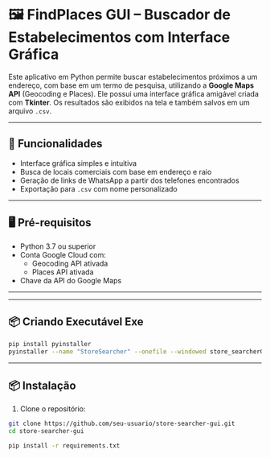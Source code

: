 # 🖼️ FindPlaces GUI – Buscador de Estabelecimentos com Interface Gráfica

Este aplicativo em Python permite buscar estabelecimentos próximos a um endereço, com base em um termo de pesquisa, utilizando a **Google Maps API** (Geocoding e Places). Ele possui uma interface gráfica amigável criada com **Tkinter**. Os resultados são exibidos na tela e também salvos em um arquivo `.csv`.

---

## 🎯 Funcionalidades

- Interface gráfica simples e intuitiva
- Busca de locais comerciais com base em endereço e raio
- Geração de links de WhatsApp a partir dos telefones encontrados
- Exportação para `.csv` com nome personalizado

---

## 🖥️ Pré-requisitos

- Python 3.7 ou superior
- Conta Google Cloud com:
  - Geocoding API ativada
  - Places API ativada
- Chave da API do Google Maps

---

---
## 📦 Criando Executável Exe
```bash
pip install pyinstaller
pyinstaller --name "StoreSearcher" --onefile --windowed store_searcherGUI.py
```
---

## 📦 Instalação

1. Clone o repositório:

```bash
git clone https://github.com/seu-usuario/store-searcher-gui.git
cd store-searcher-gui

pip install -r requirements.txt

